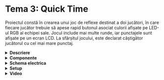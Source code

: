 # Tema 3: Quick Time
Proiectul constă în crearea unui joc de reflexe destinat a doi jucători, în care fiecare jucător trebuie să apese rapid butonul asociat culorii afișate pe LED-ul RGB al echipei sale. Jocul include mai multe runde, iar punctajele sunt afișate pe un ecran LCD. La sfârșitul jocului, este declarat câștigător jucătorul cu cel mai mare punctaj.

<details>
  <summary><b>Descriere</b></summary>

  ## 1. Hardware:

Două plăci Arduino Uno: Una este configurată ca master și cealaltă ca slave, comunicând prin protocol SPI.

LED-uri și Butoane:
    - Fiecare jucător dispune de 3 LED-uri colorate (roșu, verde, albastru) și 3 butoane asociate.
    - Un LED RGB indică culoarea activă pentru runda curentă.

Ecran LCD:
    - Afișează punctajele jucătorilor în timp real.
    - Mesaje personalizate, precum starea jocului și rezultatele finale.

Servomotor:
    - Indică progresul jocului, rotindu-se pentru a semnala sfârșitul timpului alocat.

Buzzer (opțional):
    - Sunete pentru răspunsuri corecte/greșite, începutul și finalul jocului.

  ## 2. Flow:
 
 Jocul începe cu afișarea unui mesaj de bun venit pe ecranul LCD, iar jucătorii pot iniția partida apăsând un buton. La fiecare rundă, LED-ul RGB al jucătorului activ indică o culoare aleatorie, iar acesta trebuie să apese rapid butonul asociat culorii respective pentru a acumula puncte, afișate în timp real pe LCD. 
 
 Un răspuns corect crește scorul în funcție de viteza reacției, iar unul greșit nu modifică punctajul. Rândurile jucătorilor alternează până la finalizarea jocului, marcată de o rotație completă a servomotorului. 
 
 Jocul se încheie prin afișarea scorurilor finale și a câștigătorului pe LCD, după care revine la starea inițială.

  ## 3. Detalii tehnice:

Arduino Master
    - Controlează LCD-ul, servomotorul și logica jocului.
    - Menține punctajul și decide LED-ul RGB care trebuie aprins.

Arduino Slave
    - Controlează butoanele și LED-urile.
    - Comunică prin SPI cu master-ul pentru a primi culoarea activă și a raporta apăsările butoanelor.

 Elemente Opționale
    - Personalizare: introducerea numelui jucătorilor prin USART sau joystick-uri.
    - Animații și Sunete: animații pe LCD sau LED-uri pentru începutul jocului / buzzer pentru feedback auditiv.
    - Dificultate: posibilitatea de a ajusta durata rundelor sau viteza de apariție a culorilor.   

</details>


<details>
  <summary> <b> Componente </b> </summary>

 ## Componente:
  - Arduino UNO (ATmega328P microcontroller)
  - 1x LED RGB (pentru a semnaliza dacă cuvântul corect e scris greșit sau nu)
  - 2x Butoane (pentru start/stop rundă și pentru selectarea dificultății)
  - 5x Rezistoare (3x 220/330 ohm, 2x 1000 ohm)
  - Breadbord
  - Fire de legătură
  
</details>


<details>
  <summary> <b> Schema electrica </b> </summary>

  ## Schema electrica a circuitului in TinkerCAD 
  
</details>


<details>
  <summary> <b> Setup </b> </summary>


</details>


<details>
  <summary> <b> Video </b> </summary>
  
  ## Link:

</details>
